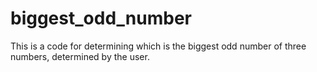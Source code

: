 # biggest_odd_number

This is a code for determining which is the biggest odd number of three numbers, determined by the user.

